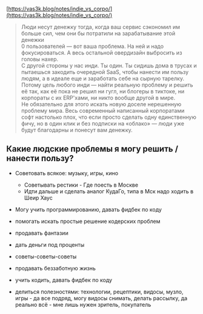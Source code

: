 
[https://vas3k.blog/notes/indie_vs_corpo/](https://vas3k.blog/notes/indie_vs_corpo/)  
  
>Люди несут денежку тогда, когда ваш сервис сэкономил им больше сил, чем они бы потратили на зарабатывание этой денежки  
>0 пользователей — вот ваша проблема. На ней и надо фокусироваться. А весь остальной овердизайн выбросить из головы нахер.  
>С другой стороны у нас инди. Ты один. Ты сидишь дома в трусах и пытаешься закодить очередной SaaS, чтобы нанести им пользу людям, а в идеале еще и заработать себе на сырную тарелку.  
>Потому цель любого инди — найти реальную проблему и решить её так, как её пока не решил ни гугл, ни блогеры в тиктоке, ни корпораты с их ERP'хами, ни никто вообще другой в мире.  
>Не обязательно для этого искать новую доселе нерешенную проблему мира. Весь современный написанный корпоратами софт настолько плох, что если просто сделать одну единственную фичу, но в один клик и без подписки на «облако» — люди уже будут благодарны и понесут вам денежку.

## Какие людские проблемы я могу решить / нанести пользу?

- Советовать всякое: музыку, игры, кино
	- Советывать рестики - Где поесть в Москве
	- Идти дальше и сделать аналог КудаГо, типа в Мск надо ходить в Шеир Хаус
- Могу учить программированию, давать фидбек по коду
- помогать искать простые решение кодерских проблем
- продавать фантазии

- дать деньги под проценты
- советы-советы-советы
- продавать беззаботную жизнь
- учить кодить, давать фидбек по коду 


- делиться полезностями: технологии, рецептики, видосы, музло, игры - да все подряд, могу видосы снимать, делать рассылку, да реально всё - мне лишь нужен зритель, покупатель


